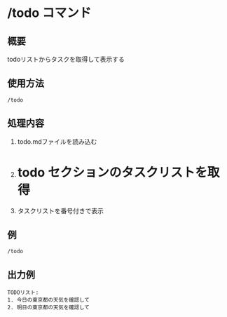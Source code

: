 # /todo コマンド

## 概要
todoリストからタスクを取得して表示する

## 使用方法
```
/todo
```

## 処理内容
1. todo.mdファイルを読み込む
2. # todo セクションのタスクリストを取得
3. タスクリストを番号付きで表示

## 例
```
/todo
```

## 出力例
```
TODOリスト:
1. 今日の東京都の天気を確認して
2. 明日の東京都の天気を確認して
```
